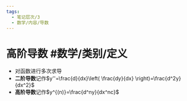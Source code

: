 ```yaml
---
tags:
  - 笔记层次/3
  - 数学/内容/导数
---
```


# 高阶导数 #数学/类别/定义

- 对函数进行多次求导
- **二阶导数**记作$y''=\frac{d}{dx}\left( \frac{dy}{dx} \right)=\frac{d^2y}{dx^2}$
- **高阶导数**记作$y^{(n)}=\frac{d^ny}{dx^nc}$